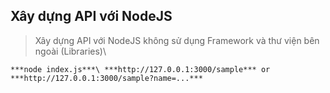 ## Xây dựng API với NodeJS
> Xây dựng API với NodeJS không sử dụng Framework và thư viện bên ngoài (Libraries)\

`***node index.js***\
***http://127.0.0.1:3000/sample*** or ***http://127.0.0.1:3000/sample?name=...***`
